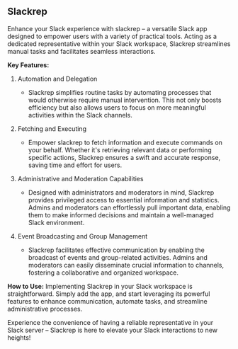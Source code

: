 Slackrep
---------
Enhance your Slack experience with slackrep – a versatile Slack app designed to empower users with a variety of practical tools. Acting as a dedicated representative within your Slack workspace, Slackrep streamlines manual tasks and facilitates seamless interactions.

**Key Features:**
1. Automation and Delegation
   - Slackrep simplifies routine tasks by automating processes that would otherwise require manual intervention. This not only boosts efficiency but also allows users to focus on more meaningful activities within the Slack channels.

2. Fetching and Executing
   - Empower slackrep to fetch information and execute commands on your behalf. Whether it's retrieving relevant data or performing specific actions, Slackrep ensures a swift and accurate response, saving time and effort for users.

3. Administrative and Moderation Capabilities
   - Designed with administrators and moderators in mind, Slackrep provides privileged access to essential information and statistics. Admins and moderators can effortlessly pull important data, enabling them to make informed decisions and maintain a well-managed Slack environment.

4. Event Broadcasting and Group Management
   - Slackrep facilitates effective communication by enabling the broadcast of events and group-related activities. Admins and moderators can easily disseminate crucial information to channels, fostering a collaborative and organized workspace.

**How to Use:**
Implementing Slackrep in your Slack workspace is straightforward. Simply add the app, and start leveraging its powerful features to enhance communication, automate tasks, and streamline administrative processes.

Experience the convenience of having a reliable representative in your Slack server – Slackrep is here to elevate your Slack interactions to new heights!
